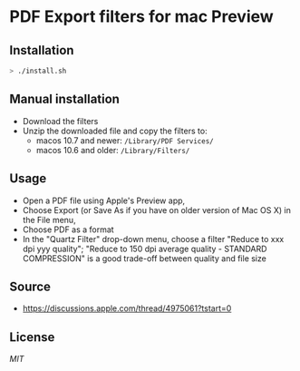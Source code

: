 PDF Export filters for mac Preview
===


## Installation

```sh
> ./install.sh
```


## Manual installation

- Download the filters
- Unzip the downloaded file and copy the filters to:
    - macos 10.7 and newer: `/Library/PDF Services/`
    - macos 10.6 and older: `/Library/Filters/`


## Usage
- Open a PDF file using Apple's Preview app,
- Choose Export (or Save As if you have on older version of Mac OS X) in the File menu,
- Choose PDF as a format
- In the "Quartz Filter" drop-down menu, choose a filter "Reduce to xxx dpi yyy quality"; "Reduce to 150 dpi average quality - STANDARD COMPRESSION" is a good trade-off between quality and file size


## Source

- https://discussions.apple.com/thread/4975061?tstart=0


## License
*MIT*
